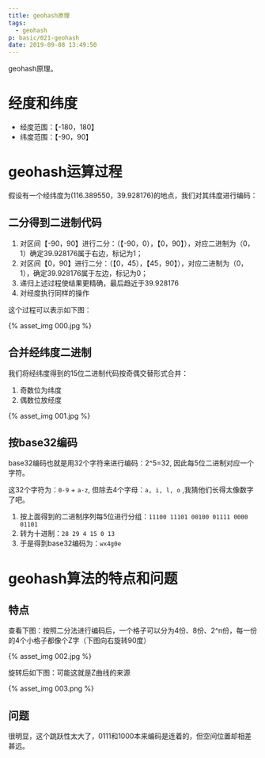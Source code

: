 ```yaml
---
title: geohash原理
tags:
  - geohash
p: basic/021-geohash
date: 2019-09-08 13:49:50
---
```


geohash原理。

# 经度和纬度

* 经度范围：【-180，180】
* 纬度范围：【-90，90】

# geohash运算过程

假设有一个经纬度为(116.389550，39.928176)的地点，我们对其纬度进行编码：
## 二分得到二进制代码

1. 对区间【-90，90】进行二分：（【-90，0），【0，90】），对应二进制为（0，1）确定39.928176属于右边，标记为1；
2. 对区间【0，90】进行二分：（【0，45），【45，90】），对应二进制为（0，1），确定39.928176属于左边，标记为0；
3. 递归上述过程使结果更精确，最后趋近于39.928176
4. 对经度执行同样的操作

这个过程可以表示如下图：

{% asset_img 000.jpg %}

## 合并经纬度二进制

我们将经纬度得到的15位二进制代码按奇偶交替形式合并：

1. 奇数位为纬度
2. 偶数位放经度

{% asset_img 001.jpg %}

## 按base32编码

base32编码也就是用32个字符来进行编码：2^5=32, 因此每5位二进制对应一个字符。

这32个字符为：`0-9` + `a-z`, 但除去4个字母：`a, i, l, o` ,我猜他们长得太像数字了吧。

1. 按上面得到的二进制序列每5位进行分组：`11100 11101 00100 01111 0000  01101`
2. 转为十进制：`28 29 4 15 0 13`
3. 于是得到base32编码为：`wx4g0e`

# geohash算法的特点和问题

## 特点

查看下图：按照二分法进行编码后，一个格子可以分为4份、8份、2^n份，每一份的4个小格子都像个Z字（下图向右旋转90度）

{% asset_img 002.jpg %}

旋转后如下图：可能这就是Z曲线的来源

{% asset_img 003.png %}

## 问题

很明显，这个跳跃性太大了，0111和1000本来编码是连着的，但空间位置却相差甚远。




